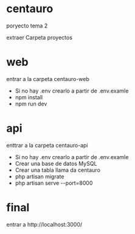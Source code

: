 # centauro
poryecto tema 2

extraer Carpeta proyectos

# web
entrar a la carpeta centauro-web
 - Si no hay .env crearlo a partir de .env.examle
 - npm install
 - npm run dev

# api
enttrar a la carpeta centauro-api
 - Si no hay .env crearlo a partir de .env.examle
 - Crear una base de datos MySQL
 - Crear una tabla llama da centauro
 - php artisan migrate
 - php artisan serve --port=8000

# final
entrar a http://localhost:3000/
